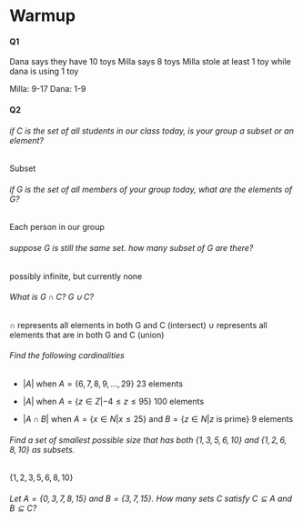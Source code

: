 # Warmup 
#### Q1
Dana says they have 10 toys
Milla says 8 toys
Milla stole at least 1 toy while dana is using 1 toy

Milla: 9-17
Dana: 1-9

#### Q2
###### if $C$ is the set of all students in our class today, is your group a subset or an element?

Subset

###### if $G$ is the set of all members of your group today, what are the elements of $G$?

Each person in our group

###### suppose $G$ is still the same set. how many subset of G are there?

possibly infinite, but currently none

###### What is $G\cap C$? $G\cup C$?
$\cap$ represents all elements in both G and C (intersect)
$\cup$ represents all elements that are in both G and C (union)

###### Find the following cardinalities
- $|A|$ when $A=\{6,7,8,9,...,29\}$
23 elements

- $|A|$ when $A=\{z\in Z|-4\leq z\leq 95 \}$
100 elements

- $|A\cap B|$ when $A=\{x\in N |x\leq 25\}$ and $B=\{z\in N|z$ is prime$\}$
9 elements

###### Find a set of smallest possible size that has both $\{1,3,5,6,10\}$ and $\{1,2,6,8,10\}$ as subsets.
$\{1,2,3,5,6,8,10\}$

###### Let $A=\{0,3,7,8,15\}$ and $B=\{3,7,15\}$. How many sets $C$ satisfy $C\subseteq A$ and $B\subseteq C$?
